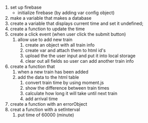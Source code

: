 1. set up firebase
    * initialize firebase (by adding var config object)
2. make a variable that makes a database
3. create a variable that displays current time and set it undefined;
4. create a function to update the time
5. create a click event (when user click the submit button)
    1. allow use to add new train
        1. create an object with all train info
        2. create var and attach them to html id's
        3. upload the the user input and put it into local storage
        4. clear out all fields so user can add another train info
6. create a function that
    1. when a new train has been added
    2. add the data to the html table   
        1. convert train time by using moment.js
        2. show the difference between train times
        3. calculate how long it will take until next train
        4. add arrival time
7. create a function with an errorObject
8. creat a function with a setInterval
    1. put time of 60000 (minute)
